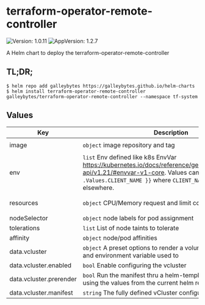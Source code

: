 # terraform-operator-remote-controller

![Version: 1.0.11](https://img.shields.io/badge/Version-1.0.11-informational?style=flat-square) ![AppVersion: 1.2.7](https://img.shields.io/badge/AppVersion-1.2.7-informational?style=flat-square)

A Helm chart to deploy the terraform-operator-remote-controller

## TL;DR;

```console
$ helm repo add galleybytes https://galleybytes.github.io/helm-charts
$ helm install terraform-operator-remote-controller galleybytes/terraform-operator-remote-controller --namespace tf-system
```

## Values

| Key | Description | Default |
|---|---|---|
| image | `object` image repository and tag | `{"repository":"ghcr.io/galleybytes/terraform-operator-remote-controller","tag":"1.2.7"}` |
| env | `list` Env defined like k8s EnvVar https://kubernetes.io/docs/reference/generated/kubernetes-api/v1.21/#envvar-v1-core. Values can be tpl ie `{{ .Values.CLIENT_NAME }}` where `CLIENT_NAME` can be defined elsewhere. | `[]` |
| resources | `object` CPU/Memory request and limit configuration | `{"limits":{"cpu":"50m","memory":"32M"},"requests":{"cpu":"5m","memory":"32M"}}` |
| nodeSelector | `object` node labels for pod assignment | `{}` |
| tolerations | `list` List of node taints to tolerate | `[]` |
| affinity | `object` node/pod affinities | `{}` |
| data.vcluster | `object` A preset options to render a volume/volumeMount and environment variable used to | `{"enabled":false,"manifest":"","prerender":false}` |
| data.vcluster.enabled | `bool` Enable configuring the vcluster | `false` |
| data.vcluster.prerender | `bool` Run the manifest thru a helm-template before applying using the values from the current helm release | `false` |
| data.vcluster.manifest | `string` The fully defined vCluster configuration | `""` |
